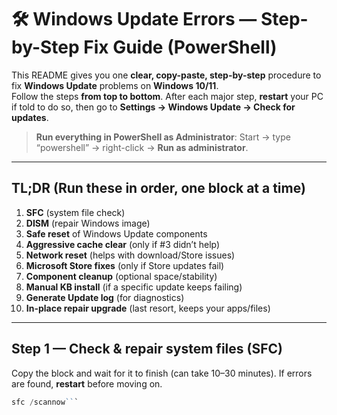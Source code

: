 # 🛠 Windows Update Errors — Step-by-Step Fix Guide (PowerShell)

This README gives you one **clear, copy-paste, step-by-step** procedure to fix **Windows Update** problems on **Windows 10/11**.  
Follow the steps **from top to bottom**. After each major step, **restart** your PC if told to do so, then go to **Settings → Windows Update → Check for updates**.

> **Run everything in PowerShell as Administrator**: Start → type “powershell” → right-click → **Run as administrator**.

---

## TL;DR (Run these in order, one block at a time)
1. **SFC** (system file check)  
2. **DISM** (repair Windows image)  
3. **Safe reset** of Windows Update components  
4. **Aggressive cache clear** (only if #3 didn’t help)  
5. **Network reset** (helps with download/Store issues)  
6. **Microsoft Store fixes** (only if Store updates fail)  
7. **Component cleanup** (optional space/stability)  
8. **Manual KB install** (if a specific update keeps failing)  
9. **Generate Update log** (for diagnostics)  
10. **In-place repair upgrade** (last resort, keeps your apps/files)

---

## Step 1 — Check & repair system files (SFC)
Copy the block and wait for it to finish (can take 10–30 minutes). If errors are found, **restart** before moving on.
```powershell
sfc /scannow```
